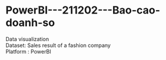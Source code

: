 # PowerBI---211202---Bao-cao-doanh-so

Data visualization  
Dataset: Sales result of a fashion company  
Platform : PowerBI
